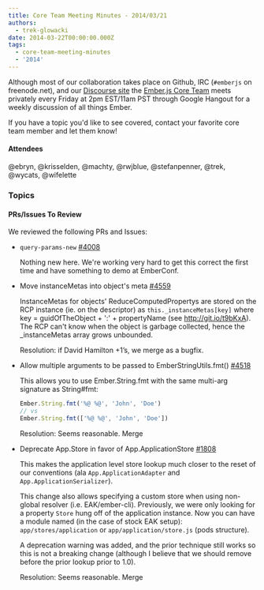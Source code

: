 ```yaml
---
title: Core Team Meeting Minutes - 2014/03/21
authors:
  - trek-glowacki
date: 2014-03-22T00:00:00.000Z
tags:
  - core-team-meeting-minutes
  - '2014'
---
```



Although most of our collaboration takes place on Github, IRC
(`#emberjs` on freenode.net), and our [Discourse site](http://discuss.emberjs.com/)
the [Ember.js Core Team](/team) meets privately every
Friday at 2pm EST/11am PST through Google Hangout for a weekly
discussion of all things Ember.

If you have a topic you'd like to see covered, contact your favorite
core team member and let them know!

#### Attendees

@ebryn, @krisselden, @machty, @rwjblue, @stefanpenner, @trek, @wycats, @wifelette

### Topics

#### PRs/Issues To Review

We reviewed the following PRs and Issues:

* `query-params-new` [#4008](https://github.com/emberjs/ember.js/pull/4008)

    Nothing new here. We're working very hard to get this correct the first time
    and have something to demo at EmberConf.

* Move instanceMetas into object's meta [#4559](https://github.com/emberjs/ember.js/pull/4559)

    InstanceMetas for objects' ReduceComputedPropertys are stored on the RCP instance (ie. on the descriptor) as `this._instanceMetas[key]` where key = guidOfTheObject + ':' + propertyName (see http://git.io/t9bKxA). The RCP can't know when the object is garbage collected, hence the _instanceMetas array grows unbounded.

    Resolution: if David Hamilton +1’s, we merge as a bugfix.

* Allow multiple arguments to be passed to EmberStringUtils.fmt() [#4518](https://github.com/emberjs/ember.js/pull/4518)

    This allows you to use Ember.String.fmt with the same multi-arg signature as String#fmt:

    ```javascript
    Ember.String.fmt('%@ %@', 'John', 'Doe')
    // vs
    Ember.String.fmt(['%@ %@', 'John', 'Doe'])
    ```

    Resolution: Seems reasonable. Merge

* Deprecate App.Store in favor of App.ApplicationStore [#1808](https://github.com/emberjs/data/pull/1808)

    This makes the application level store lookup much closer to the reset of our conventions (ala `App.ApplicationAdapter` and `App.ApplicationSerializer`).

    This change also allows specifying a custom store when using non-global resolver (i.e. EAK/ember-cli). Previously, we were only looking for a property `Store` hung off of the application instance. Now you can have a module named (in the case of stock EAK setup):
     `app/stores/application` or `app/application/store.js` (pods structure).

    A deprecation warning was added, and the prior technique still works so this is not a breaking change (although I believe that we should remove before the prior lookup prior to 1.0).

    Resolution: Seems reasonable. Merge



